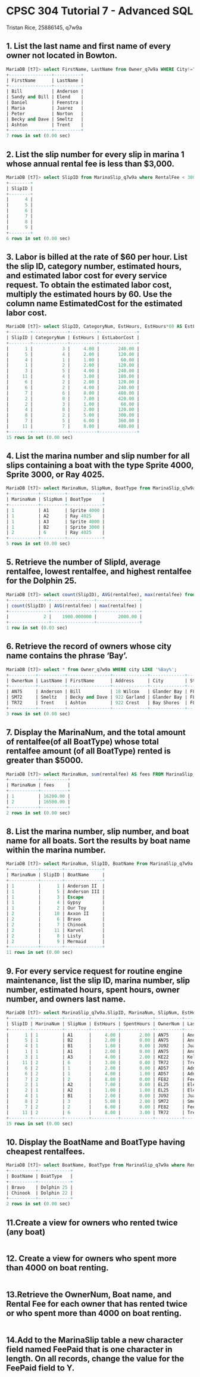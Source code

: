 # CPSC 304 Tutorial 7 - Advanced SQL
Tristan Rice, 25886145, q7w9a


## 1. List the last name and first name of every owner not located in Bowton.

```sql
MariaDB [t7]> select FirstName, LastName from Owner_q7w9a WHERE City!="Bowton";
+----------------+----------+
| FirstName      | LastName |
+----------------+----------+
| Bill           | Anderson |
| Sandy and Bill | Elend    |
| Daniel         | Feenstra |
| Maria          | Juarez   |
| Peter          | Norton   |
| Becky and Dave | Smeltz   |
| Ashton         | Trent    |
+----------------+----------+
7 rows in set (0.00 sec)
```

## 2. List the slip number for every slip in marina 1 whose annual rental fee is less than $3,000.

```sql
MariaDB [t7]> select SlipID from MarinaSlip_q7w9a where RentalFee < 3000;
+--------+
| SlipID |
+--------+
|      4 |
|      5 |
|      6 |
|      7 |
|      8 |
|      9 |
+--------+
6 rows in set (0.00 sec)
```

## 3. Labor is billed at the rate of $60 per hour. List the slip ID, category number, estimated hours, and estimated labor cost for every service request. To obtain the estimated labor cost, multiply the estimated hours by 60. Use the column name EstimatedCost for the estimated labor cost.

```sql
MariaDB [t7]> select SlipID, CategoryNum, EstHours, EstHours*60 AS EstLaborCost from ServiceRequest_q7w9a;
+--------+-------------+----------+--------------+
| SlipID | CategoryNum | EstHours | EstLaborCost |
+--------+-------------+----------+--------------+
|      1 |           3 |     4.00 |       240.00 |
|      5 |           4 |     2.00 |       120.00 |
|      4 |           1 |     1.00 |        60.00 |
|      1 |           2 |     2.00 |       120.00 |
|      3 |           5 |     4.00 |       240.00 |
|     11 |           4 |     3.00 |       180.00 |
|      6 |           2 |     2.00 |       120.00 |
|      6 |           2 |     4.00 |       240.00 |
|      7 |           6 |     8.00 |       480.00 |
|      2 |           8 |     7.00 |       420.00 |
|      2 |           3 |     1.00 |        60.00 |
|      4 |           8 |     2.00 |       120.00 |
|      8 |           2 |     5.00 |       300.00 |
|      7 |           5 |     6.00 |       360.00 |
|     11 |           7 |     8.00 |       480.00 |
+--------+-------------+----------+--------------+
15 rows in set (0.00 sec)
```

## 4. List the marina number and slip number for all slips containing a boat with the type Sprite 4000, Sprite 3000, or Ray 4025.

```sql
MariaDB [t7]> select MarinaNum, SlipNum, BoatType from MarinaSlip_q7w9a WHERE BoatType IN ('Sprite 4000', 'Sprite 3000', 'Ray 4025');
+-----------+---------+-------------+
| MarinaNum | SlipNum | BoatType    |
+-----------+---------+-------------+
| 1         | A1      | Sprite 4000 |
| 1         | A2      | Ray 4025    |
| 1         | A3      | Sprite 4000 |
| 1         | B2      | Sprite 3000 |
| 2         | 6       | Ray 4025    |
+-----------+---------+-------------+
5 rows in set (0.00 sec)
```

## 5. Retrieve the number of SlipId, average rentalfee, lowest rentalfee, and highest rentalfee for the Dolphin 25.

```sql
MariaDB [t7]> select count(SlipID), AVG(rentalfee), max(rentalfee) from MarinaSlip_q7w9a WHERE boattype='Dolphin 25';
+---------------+----------------+----------------+
| count(SlipID) | AVG(rentalfee) | max(rentalfee) |
+---------------+----------------+----------------+
|             2 |    1900.000000 |        2000.00 |
+---------------+----------------+----------------+
1 row in set (0.03 sec)
```

## 6. Retrieve the record of owners whose city name contains the phrase ‘Bay’.

```sql
MariaDB [t7]> select * from Owner_q7w9a WHERE city LIKE '%Bay%';
+----------+----------+----------------+-------------+-------------+-------+-------+
| OwnerNum | LastName | FirstName      | Address     | City        | State | Zip   |
+----------+----------+----------------+-------------+-------------+-------+-------+
| AN75     | Anderson | Bill           | 18 Wilcox   | Glander Bay | FL    | 31044 |
| SM72     | Smeltz   | Becky and Dave | 922 Garland | Glander Bay | FL    | 31044 |
| TR72     | Trent    | Ashton         | 922 Crest   | Bay Shores  | FL    | 30992 |
+----------+----------+----------------+-------------+-------------+-------+-------+
3 rows in set (0.00 sec)
```

## 7. Display the MarinaNum, and the total amount of rentalfee(of all BoatType) whose total rentalfee amount (of all BoatType) rented is greater than $5000.

```sql
MariaDB [t7]> select MarinaNum, sum(rentalfee) AS fees FROM MarinaSlip_q7w9a GROUP BY MarinaNum HAVING fees > 5000;
+-----------+----------+
| MarinaNum | fees     |
+-----------+----------+
| 1         | 16200.00 |
| 2         | 16500.00 |
+-----------+----------+
2 rows in set (0.00 sec)
```

## 8. List the marina number, slip number, and boat name for all boats. Sort the results by boat name within the marina number.

```sql
MariaDB [t7]> select MarinaNum, SlipID, BoatName From MarinaSlip_q7w9a order by MarinaNum, BoatName;
+-----------+--------+--------------+
| MarinaNum | SlipID | BoatName     |
+-----------+--------+--------------+
| 1         |      1 | Anderson II  |
| 1         |      5 | Anderson III |
| 1         |      3 | Escape       |
| 1         |      4 | Gypsy        |
| 1         |      2 | Our Toy      |
| 2         |     10 | Axxon II     |
| 2         |      6 | Bravo        |
| 2         |      7 | Chinook      |
| 2         |     11 | Karvel       |
| 2         |      8 | Listy        |
| 2         |      9 | Mermaid      |
+-----------+--------+--------------+
11 rows in set (0.00 sec)
```

## 9. For every service request for routine engine maintenance, list the slip ID, marina number, slip number, estimated hours, spent hours, owner number, and owners last name.

```sql
MariaDB [t7]> select MarinaSlip_q7w9a.SlipID, MarinaNum, SlipNum, EstHours, SpentHours, Owner_q7w9a.OwnerNum, LastName from ServiceRequest _q7w9a INNER JOIN MarinaSlip_q7w9a ON ServiceRequest_q7w9a.SlipID = MarinaSlip_q7w9a.SlipID INNER JOIN Owner_q7w9a ON Owner_q7w9a.OwnerNum = MarinaSlip_q7w9a.OwnerNum;
+--------+-----------+---------+----------+------------+----------+----------+
| SlipID | MarinaNum | SlipNum | EstHours | SpentHours | OwnerNum | LastName |
+--------+-----------+---------+----------+------------+----------+----------+
|      1 | 1         | A1      |     4.00 |       2.00 | AN75     | Anderson |
|      5 | 1         | B2      |     2.00 |       0.00 | AN75     | Anderson |
|      4 | 1         | B1      |     1.00 |       0.00 | JU92     | Juarez   |
|      1 | 1         | A1      |     2.00 |       0.00 | AN75     | Anderson |
|      3 | 1         | A3      |     4.00 |       2.00 | KE22     | Kelly    |
|     11 | 2         | 6       |     3.00 |       0.00 | TR72     | Trent    |
|      6 | 2         | 1       |     2.00 |       0.00 | AD57     | Adney    |
|      6 | 2         | 1       |     4.00 |       1.00 | AD57     | Adney    |
|      7 | 2         | 2       |     8.00 |       0.00 | FE82     | Feenstra |
|      2 | 1         | A2      |     7.00 |       0.00 | EL25     | Elend    |
|      2 | 1         | A2      |     1.00 |       1.00 | EL25     | Elend    |
|      4 | 1         | B1      |     2.00 |       0.00 | JU92     | Juarez   |
|      8 | 2         | 3       |     5.00 |       2.00 | SM72     | Smeltz   |
|      7 | 2         | 2       |     6.00 |       0.00 | FE82     | Feenstra |
|     11 | 2         | 6       |     8.00 |       3.00 | TR72     | Trent    |
+--------+-----------+---------+----------+------------+----------+----------+
15 rows in set (0.00 sec)
```

## 10. Display the BoatName and BoatType having cheapest rentalfees.

```sql
MariaDB [t7]> select BoatName, BoatType from MarinaSlip_q7w9a where RentalFee = (select min(RentalFee) FROM MarinaSlip_q7w9a);
+----------+------------+
| BoatName | BoatType   |
+----------+------------+
| Bravo    | Dolphin 25 |
| Chinook  | Dolphin 22 |
+----------+------------+
2 rows in set (0.00 sec)
```

## 11.Create a view for owners who rented twice (any boat)

```sql
```

## 12. Create a view for owners who spent more than 4000 on boat renting.

```sql
```

## 13.Retrieve the OwnerNum, Boat name, and Rental Fee for each owner that has rented twice or who spent more than 4000 on boat renting.

```sql
```

## 14.Add to the MarinaSlip table a new character field named FeePaid that is one character in length. On all records, change the value for the FeePaid field to Y.

```sql
```

